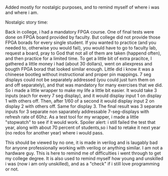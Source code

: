 Added mostly for nostalgic purposes, and to remind myself of where i was and where i am.

Nostalgic story time: 

Back in college, i had a mandatory FPGA course. One of final tests were done on FPGA board provided by faculty. But college did not provide those FPGA borads for every single student. 
If you wanted to practice (and you needed to, otherwise you would fail), you would have to go to faculty lab, request a board, pray to God that not all of them are taken (happend often), and then practice for a limited time. 
To get a little bit of extra pracitce, I gathered a little money i had (about 30 dollars), went on aliexpress and bougth FPGA borad that looked similar enough. 
Little did i know it was a chineese bootleg without instructional and proper pin mappings. 7 seg displays could not be separately addressed (you could just turn them on and off separately), and that was mandatory for many exercises that we did. 
So i made a little wrapper to make my life a little bit easier. It would take 3 inputs (each for every 7 seg display), and it would display input 1 on display 1 with others off. Then, after 1/60 of a second it would display input 2 on display 2 with others off.
Same for display 3. The final result was 3 separate inputs for 3 separate non saparately addressable 7-seg-displays with refresh rate of 60hz. As a test tool for my wrapper, i made a little "stopwatch" to see if it would work.
Spoiler alert: i still failed the test that year, along with about 70 percent of students,so i had to retake it next year (no redos for another year) where i would pass. 

This should be viewed by no one, it is made in verilog and is laugably bad for anyone professionally working with verilog or anything similar. I am not a hardware guy. This is here to remind me of difficulties i went through to get my college degree.
It is also used to remind myself how young and unskilled i was (now i am only unskilled), and as a "check" if i still love programming or not. 
